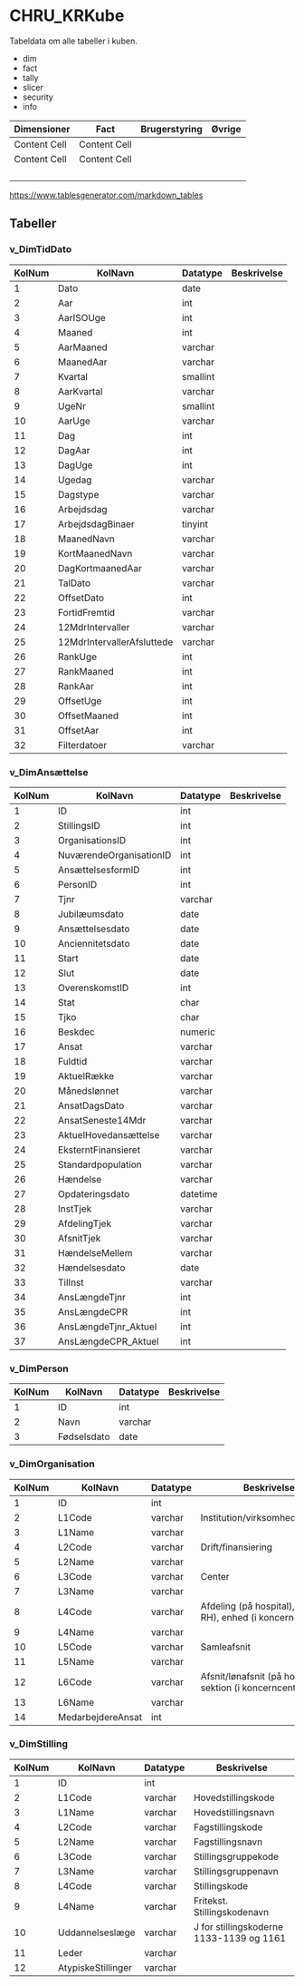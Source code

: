 # CHRU_KRKube

Tabeldata om alle tabeller i kuben.
- dim
- fact
- tally
- slicer
- security
- info


| Dimensioner       | Fact              | Brugerstyring     | Øvrige            |
|-------------------|-------------------|-------------------|-------------------|
| Content Cell      | Content Cell      |                   |                   |
| Content Cell      | Content Cell      |                   |                   |
|                   |                   |                   |                   |
|                   |                   |                   |                   |
|                   |                   |                   |                   |
|                   |                   |                   |                   |







https://www.tablesgenerator.com/markdown_tables


## Tabeller

### v_DimTidDato

| KolNum | KolNavn                    | Datatype | Beskrivelse |
|--------|----------------------------|----------|-------------|
| 1      | Dato                       | date     |             |
| 2      | Aar                        | int      |             |
| 3      | AarISOUge                  | int      |             |
| 4      | Maaned                     | int      |             |
| 5      | AarMaaned                  | varchar  |             |
| 6      | MaanedAar                  | varchar  |             |
| 7      | Kvartal                    | smallint |             |
| 8      | AarKvartal                 | varchar  |             |
| 9      | UgeNr                      | smallint |             |
| 10     | AarUge                     | varchar  |             |
| 11     | Dag                        | int      |             |
| 12     | DagAar                     | int      |             |
| 13     | DagUge                     | int      |             |
| 14     | Ugedag                     | varchar  |             |
| 15     | Dagstype                   | varchar  |             |
| 16     | Arbejdsdag                 | varchar  |             |
| 17     | ArbejdsdagBinaer           | tinyint  |             |
| 18     | MaanedNavn                 | varchar  |             |
| 19     | KortMaanedNavn             | varchar  |             |
| 20     | DagKortmaanedAar           | varchar  |             |
| 21     | TalDato                    | varchar  |             |
| 22     | OffsetDato                 | int      |             |
| 23     | FortidFremtid              | varchar  |             |
| 24     | 12MdrIntervaller           | varchar  |             |
| 25     | 12MdrIntervallerAfsluttede | varchar  |             |
| 26     | RankUge                    | int      |             |
| 27     | RankMaaned                 | int      |             |
| 28     | RankAar                    | int      |             |
| 29     | OffsetUge                  | int      |             |
| 30     | OffsetMaaned               | int      |             |
| 31     | OffsetAar                  | int      |             |
| 32     | Filterdatoer               | varchar  |             |


### v_DimAnsættelse

| KolNum | KolNavn                 | Datatype | Beskrivelse |
|--------|-------------------------|----------|-------------|
| 1      | ID                      | int      |             |
| 2      | StillingsID             | int      |             |
| 3      | OrganisationsID         | int      |             |
| 4      | NuværendeOrganisationID | int      |             |
| 5      | AnsættelsesformID       | int      |             |
| 6      | PersonID                | int      |             |
| 7      | Tjnr                    | varchar  |             |
| 8      | Jubilæumsdato           | date     |             |
| 9      | Ansættelsesdato         | date     |             |
| 10     | Anciennitetsdato        | date     |             |
| 11     | Start                   | date     |             |
| 12     | Slut                    | date     |             |
| 13     | OverenskomstID          | int      |             |
| 14     | Stat                    | char     |             |
| 15     | Tjko                    | char     |             |
| 16     | Beskdec                 | numeric  |             |
| 17     | Ansat                   | varchar  |             |
| 18     | Fuldtid                 | varchar  |             |
| 19     | AktuelRække             | varchar  |             |
| 20     | Månedslønnet            | varchar  |             |
| 21     | AnsatDagsDato           | varchar  |             |
| 22     | AnsatSeneste14Mdr       | varchar  |             |
| 23     | AktuelHovedansættelse   | varchar  |             |
| 24     | EksterntFinansieret     | varchar  |             |
| 25     | Standardpopulation      | varchar  |             |
| 26     | Hændelse                | varchar  |             |
| 27     | Opdateringsdato         | datetime |             |
| 28     | InstTjek                | varchar  |             |
| 29     | AfdelingTjek            | varchar  |             |
| 30     | AfsnitTjek              | varchar  |             |
| 31     | HændelseMellem          | varchar  |             |
| 32     | Hændelsesdato           | date     |             |
| 33     | TilInst                 | varchar  |             |
| 34     | AnsLængdeTjnr           | int      |             |
| 35     | AnsLængdeCPR            | int      |             |
| 36     | AnsLængdeTjnr_Aktuel    | int      |             |
| 37     | AnsLængdeCPR_Aktuel     | int      |             |

### v_DimPerson

| KolNum | KolNavn     | Datatype | Beskrivelse |
|--------|-------------|----------|-------------|
| 1      | ID          | int      |             |
| 2      | Navn        | varchar  |             |
| 3      | Fødselsdato | date     |             |

### v_DimOrganisation

| KolNum | KolNavn           | Datatype | Beskrivelse                                                     |
|--------|-------------------|----------|-----------------------------------------------------------------|
| 1      | ID                | int      |                                                                 |
| 2      | L1Code            | varchar  | Institution/virksomhed/hospitals                                |
| 3      | L1Name            | varchar  |                                                                 |
| 4      | L2Code            | varchar  | Drift/finansiering                                              |
| 5      | L2Name            | varchar  |                                                                 |
| 6      | L3Code            | varchar  | Center                                                          |
| 7      | L3Name            | varchar  |                                                                 |
| 8      | L4Code            | varchar  | Afdeling (på hospital), klinik (på RH), enhed (i koncerncentre) |
| 9      | L4Name            | varchar  |                                                                 |
| 10     | L5Code            | varchar  | Samleafsnit                                                     |
| 11     | L5Name            | varchar  |                                                                 |
| 12     | L6Code            | varchar  | Afsnit/lønafsnit (på hospital), sektion (i koncerncentre)       |
| 13     | L6Name            | varchar  |                                                                 |
| 14     | MedarbejdereAnsat | int      |                                                                 |


### v_DimStilling

| KolNum | KolNavn            | Datatype | Beskrivelse                                |
|--------|--------------------|----------|--------------------------------------------|
| 1      | ID                 | int      |                                            |
| 2      | L1Code             | varchar  | Hovedstillingskode                         |
| 3      | L1Name             | varchar  | Hovedstillingsnavn                         |
| 4      | L2Code             | varchar  | Fagstillingskode                           |
| 5      | L2Name             | varchar  | Fagstillingsnavn                           |
| 6      | L3Code             | varchar  | Stillingsgruppekode                        |
| 7      | L3Name             | varchar  | Stillingsgruppenavn                        |
| 8      | L4Code             | varchar  | Stillingskode                              |
| 9      | L4Name             | varchar  | Fritekst. Stillingskodenavn                |
| 10     | Uddannelseslæge    | varchar  | J for stillingskoderne 1133-1139 og 1161   |
| 11     | Leder              | varchar  |                                            |
| 12     | AtypiskeStillinger | varchar  |                                            |
